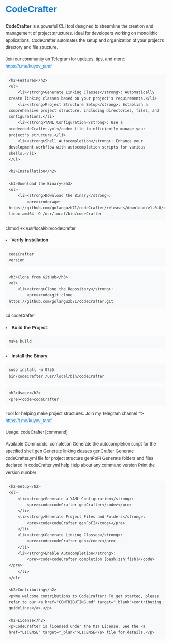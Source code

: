 <!DOCTYPE html>
<html lang="en">
<head>
    <meta charset="UTF-8">
    <meta name="viewport" content="width=device-width, initial-scale=1.0">
    <title>CodeCrafter</title>
    <style>
        body {
            font-family: Arial, sans-serif;
            line-height: 1.6;
            margin: 20px;
            color: #333;
        }
        h1, h2 {
            color: #007bff;
        }
        code {
            background: #f8f9fa;
            padding: 2px 4px;
            border-radius: 4px;
        }
        pre {
            background: #f8f9fa;
            padding: 10px;
            border-radius: 4px;
            overflow-x: auto;
        }
        a {
            color: #007bff;
            text-decoration: none;
        }
        a:hover {
            text-decoration: underline;
        }
    </style>
</head>
<body>
    <h1>CodeCrafter</h1>
    <p><strong>CodeCrafter</strong> is a powerful CLI tool designed to streamline the creation and management of project structures. Ideal for developers working on monolithic applications, CodeCrafter automates the setup and organization of your project's directory and file structure.</p>
    <p>Join our community on Telegram for updates, tips, and more: <a href="https://t.me/kuyov_taraf" target="_blank">https://t.me/kuyov_taraf</a></p>

    <h2>Features</h2>
    <ul>
        <li><strong>Generate Linking Classes</strong>: Automatically create linking classes based on your project's requirements.</li>
        <li><strong>Project Structure Setup</strong>: Establish a comprehensive project structure, including directories, files, and configurations.</li>
        <li><strong>YAML Configuration</strong>: Use a <code>codeCrafter.yml</code> file to efficiently manage your project's structure.</li>
        <li><strong>Shell Autocompletion</strong>: Enhance your development workflow with autocompletion scripts for various shells.</li>
    </ul>

    <h2>Installation</h2>

    <h3>Download the Binary</h3>
    <ol>
        <li><strong>Download the Binary</strong>:
            <pre><code>wget https://github.com/golanguzb71/codeCrafter/releases/download/v1.0.0/codeCrafter-linux-amd64 -O /usr/local/bin/codeCrafter
chmod +x /usr/local/bin/codeCrafter</code></pre>
        </li>
        <li><strong>Verify Installation</strong>:
            <pre><code>codeCrafter version</code></pre>
        </li>
    </ol>

    <h3>Clone from GitHub</h3>
    <ol>
        <li><strong>Clone the Repository</strong>:
            <pre><code>git clone https://github.com/golanguzb71/codeCrafter.git
cd codeCrafter</code></pre>
        </li>
        <li><strong>Build the Project</strong>:
            <pre><code>make build</code></pre>
        </li>
        <li><strong>Install the Binary</strong>:
            <pre><code>sudo install -m 0755 bin/codeCrafter /usr/local/bin/codeCrafter</code></pre>
        </li>
    </ol>

    <h2>Usage</h2>
    <pre><code>codeCrafter
Tool for helping make project structures. Join my Telegram channel => https://t.me/kuyov_taraf

Usage:
  codeCrafter [command]

Available Commands:
  completion  Generate the autocompletion script for the specified shell
  gen         Generate linking classes
  genCrafter  Generate codeCrafter.yml file for project structure
  genFoFI     Generate folders and files declared in codeCrafter.yml
  help        Help about any command
  version     Print the version number</code></pre>

    <h2>Setup</h2>
    <ol>
        <li><strong>Generate a YAML Configuration</strong>:
            <pre><code>codeCrafter genCrafter</code></pre>
        </li>
        <li><strong>Generate Project Files and Folders</strong>:
            <pre><code>codeCrafter genFoFI</code></pre>
        </li>
        <li><strong>Generate Linking Classes</strong>:
            <pre><code>codeCrafter gen</code></pre>
        </li>
        <li><strong>Enable Autocompletion</strong>:
            <pre><code>codeCrafter completion [bash|zsh|fish]</code></pre>
        </li>
    </ol>

    <h2>Contributing</h2>
    <p>We welcome contributions to CodeCrafter! To get started, please refer to our <a href="CONTRIBUTING.md" target="_blank">contributing guidelines</a>.</p>

    <h2>License</h2>
    <p>CodeCrafter is licensed under the MIT License. See the <a href="LICENSE" target="_blank">LICENSE</a> file for details.</p>
</body>
</html>
